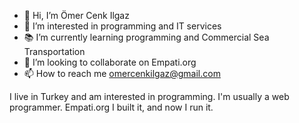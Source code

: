 - 👋 Hi, I’m Ömer Cenk Ilgaz
- 👀 I’m interested in programming and IT services
- 📚 I’m currently learning programming and Commercial Sea Transportation
- 💞️ I’m looking to collaborate on Empati.org
- 📫 How to reach me omercenkilgaz@gmail.com

I live in Turkey and am interested in programming. I'm usually a web programmer. Empati.org I built it, and now I run it.
